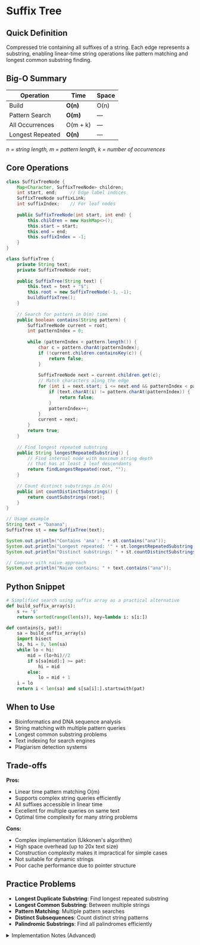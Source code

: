 # Suffix Tree

## Quick Definition

Compressed trie containing all suffixes of a string. Each edge represents a substring, enabling linear-time string operations like pattern matching and longest common substring finding.

## Big-O Summary

| Operation | Time | Space |
|-----------|------|-------|
| Build | **O(n)** | O(n) |
| Pattern Search | **O(m)** | — |
| All Occurrences | O(m + k) | — |
| Longest Repeated | **O(n)** | — |

*n = string length, m = pattern length, k = number of occurrences*

## Core Operations

```java
class SuffixTreeNode {
    Map<Character, SuffixTreeNode> children;
    int start, end;     // Edge label indices
    SuffixTreeNode suffixLink;
    int suffixIndex;    // For leaf nodes
    
    public SuffixTreeNode(int start, int end) {
        this.children = new HashMap<>();
        this.start = start;
        this.end = end;
        this.suffixIndex = -1;
    }
}

class SuffixTree {
    private String text;
    private SuffixTreeNode root;
    
    public SuffixTree(String text) {
        this.text = text + "$";
        this.root = new SuffixTreeNode(-1, -1);
        buildSuffixTree();
    }
    
    // Search for pattern in O(m) time
    public boolean contains(String pattern) {
        SuffixTreeNode current = root;
        int patternIndex = 0;
        
        while (patternIndex < pattern.length()) {
            char c = pattern.charAt(patternIndex);
            if (!current.children.containsKey(c)) {
                return false;
            }
            
            SuffixTreeNode next = current.children.get(c);
            // Match characters along the edge
            for (int i = next.start; i <= next.end && patternIndex < pattern.length(); i++) {
                if (text.charAt(i) != pattern.charAt(patternIndex)) {
                    return false;
                }
                patternIndex++;
            }
            current = next;
        }
        return true;
    }
    
    // Find longest repeated substring
    public String longestRepeatedSubstring() {
        // Find internal node with maximum string depth
        // that has at least 2 leaf descendants
        return findLongestRepeated(root, "");
    }
    
    // Count distinct substrings in O(n)
    public int countDistinctSubstrings() {
        return countSubstrings(root);
    }
}

// Usage example
String text = "banana";
SuffixTree st = new SuffixTree(text);

System.out.println("Contains 'ana': " + st.contains("ana"));
System.out.println("Longest repeated: '" + st.longestRepeatedSubstring() + "'");
System.out.println("Distinct substrings: " + st.countDistinctSubstrings());

// Compare with naive approach
System.out.println("Naive contains: " + text.contains("ana"));
```

## Python Snippet

```python
# Simplified search using suffix array as a practical alternative
def build_suffix_array(s):
    s += '$'
    return sorted(range(len(s)), key=lambda i: s[i:])

def contains(s, pat):
    sa = build_suffix_array(s)
    import bisect
    lo, hi = 0, len(sa)
    while lo < hi:
        mid = (lo+hi)//2
        if s[sa[mid]:] >= pat:
            hi = mid
        else:
            lo = mid + 1
    i = lo
    return i < len(sa) and s[sa[i]:].startswith(pat)
```

## When to Use

- Bioinformatics and DNA sequence analysis
- String matching with multiple pattern queries
- Longest common substring problems
- Text indexing for search engines
- Plagiarism detection systems

## Trade-offs

**Pros:**

- Linear time pattern matching O(m)
- Supports complex string queries efficiently
- All suffixes accessible in linear time
- Excellent for multiple queries on same text
- Optimal time complexity for many string problems

**Cons:**

- Complex implementation (Ukkonen's algorithm)
- High space overhead (up to 20x text size)
- Construction complexity makes it impractical for simple cases
- Not suitable for dynamic strings
- Poor cache performance due to pointer structure

## Practice Problems

- **Longest Duplicate Substring**: Find longest repeated substring
- **Longest Common Substring**: Between multiple strings
- **Pattern Matching**: Multiple pattern searches
- **Distinct Subsequences**: Count distinct string patterns
- **Palindromic Substrings**: Find all palindromes efficiently

<details>
<summary>Implementation Notes (Advanced)</summary>

### Ukkonen's Algorithm

- **Linear construction**: O(n) time and space
- **Online algorithm**: Processes string character by character
- **Suffix links**: Key optimization for linear time
- **Active point**: Maintains current position during construction

### Space Optimization

- **Edge compression**: Store indices instead of strings
- **Implicit representation**: Use global end for all leaves
- **Memory layout**: Consider cache-friendly implementations
- **Practical considerations**: Often 10-20x larger than input

### Applications

- **Bioinformatics**: DNA/RNA sequence analysis
- **Information retrieval**: Full-text indexing
- **Data compression**: Finding repeated patterns
- **Computational biology**: Genome assembly and comparison

### Comparison with Alternatives

- **vs Suffix Array**: Tree has better query time, array uses less space
- **vs Trie**: Suffix tree is compressed, handles all suffixes
- **vs Hash tables**: Tree supports range queries, hashing doesn't
- **Implementation choice**: Suffix array often preferred in practice

</details>
